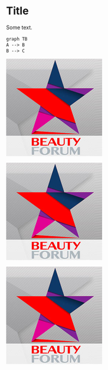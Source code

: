 
# Title

Some text.

~~~mermaid
graph TB
A --> B
B --> C
~~~

![Relative_path](./test_img.jpeg)

![Relative_path1](test_img.jpeg)

![image22](https://github.com/appfirebs/testfiles/blob/main/test_img.jpeg)
